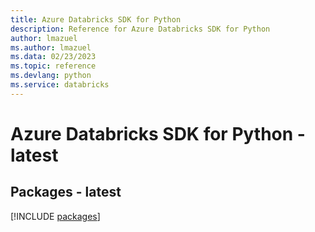 ```yaml
---
title: Azure Databricks SDK for Python
description: Reference for Azure Databricks SDK for Python
author: lmazuel
ms.author: lmazuel
ms.data: 02/23/2023
ms.topic: reference
ms.devlang: python
ms.service: databricks
---
```

# Azure Databricks SDK for Python - latest
## Packages - latest
[!INCLUDE [packages](databricks-index.md)]